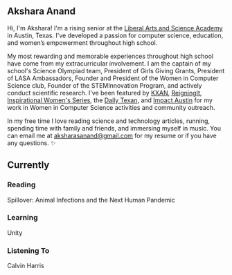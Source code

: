 ## Akshara Anand

Hi, I'm Akshara! I'm a rising senior at the [Liberal Arts and Science Academy](http://lasahighschool.org) in Austin, Texas. I've developed a passion for computer science, education, and women’s empowerment throughout high school. 

My most rewarding and memorable experiences throughout high school have come from my extracurricular involvement. I am the captain of my school's Science Olympiad team, President of Girls Giving Grants, President of LASA Ambassadors, Founder and President of the Women in Computer Science club, Founder of the STEMInnovation Program, and actively conduct scientific research. I've been featured by [KXAN](http://kxan.com/2017/03/28/austin-high-schooler-working-to-change-computer-science-field/), [ReigningIt](https://medium.com/@ReigningIt/women-who-reign-akshara-anand-95b1fb9b6a9c), [Inspirational Women's Series](https://inspirationalwomenseries.org/2017/01/20/inspirational-woman-interview-akshara-anand/), the [Daily Texan](https://www.dailytexanonline.com/2017/04/23/austin-high-schooler-seeks-to-get-more-women-involved-in-stem), and [Impact Austin](http://impactaustin.org/blog/post/girls-giving-grants-site-visits-finalize-2017-grantee) for my work in Women in Computer Science activities and community outreach. 

In my free time I love reading science and technology articles, running, spending time with family and friends, and immersing myself in music. You can email me at aksharasanand@gmail.com for my resume or if you have any questions. :sparkles:

## Currently 

### Reading
Spillover: Animal Infections and the Next Human Pandemic

### Learning
Unity 

### Listening To
Calvin Harris
